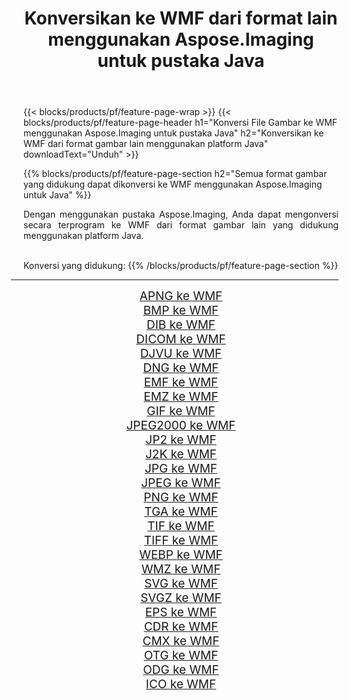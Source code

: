 ﻿---
title: Konversikan ke WMF dari format lain menggunakan Aspose.Imaging untuk pustaka Java 
weight: 3920
url: /id/java/conversion/to/wmf 
lang: id
langdirlevel: 2
locales: zh-hans,ja,it,ru,de,es,fr,nl,id,lt,pl,pt,vi,tr,ko,zh-hant,ar,hi,th,sv,cs,uk,he
description: Menggunakan Aspose.Imaging Anda dapat mengonversi ke WMF dari format lain menggunakan Java
---

{{< blocks/products/pf/feature-page-wrap >}}
{{< blocks/products/pf/feature-page-header h1="Konversi File Gambar ke WMF menggunakan Aspose.Imaging untuk pustaka Java" h2="Konversikan ke WMF dari format gambar lain menggunakan platform Java" downloadText="Unduh" >}}


{{% blocks/products/pf/feature-page-section  h2="Semua format gambar yang didukung dapat dikonversi ke WMF menggunakan Aspose.Imaging untuk Java" %}}
<p align=justify>Dengan menggunakan pustaka Aspose.Imaging, Anda dapat mengonversi secara terprogram ke WMF dari format gambar lain yang didukung menggunakan platform Java.</p>
<br/>
Konversi yang didukung:
{{% /blocks/products/pf/feature-page-section %}}
<div class="container-fluid productfamilypage bg-gray">
    <div class="convertypes bg-gray agp-content section">
        <div class="container">
		<hr style="margin-left:-20px;"/>
		<div class="row other-converters" style="gap: 10px;font-size: 19px;text-align:center;">
		    <div class='col-md-2 other-converter remove-lp remove-rp'><a href="/imaging/id/java/conversion/apng-to-wmf" style="padding:15px;">APNG ke WMF</a></div>
<div class='col-md-2 other-converter remove-lp remove-rp'><a href="/imaging/id/java/conversion/bmp-to-wmf" style="padding:15px;">BMP ke WMF</a></div>
<div class='col-md-2 other-converter remove-lp remove-rp'><a href="/imaging/id/java/conversion/dib-to-wmf" style="padding:15px;">DIB ke WMF</a></div>
<div class='col-md-2 other-converter remove-lp remove-rp'><a href="/imaging/id/java/conversion/dicom-to-wmf" style="padding:15px;">DICOM ke WMF</a></div>
<div class='col-md-2 other-converter remove-lp remove-rp'><a href="/imaging/id/java/conversion/djvu-to-wmf" style="padding:15px;">DJVU ke WMF</a></div>
<div class='col-md-2 other-converter remove-lp remove-rp'><a href="/imaging/id/java/conversion/dng-to-wmf" style="padding:15px;">DNG ke WMF</a></div>
<div class='col-md-2 other-converter remove-lp remove-rp'><a href="/imaging/id/java/conversion/emf-to-wmf" style="padding:15px;">EMF ke WMF</a></div>
<div class='col-md-2 other-converter remove-lp remove-rp'><a href="/imaging/id/java/conversion/emz-to-wmf" style="padding:15px;">EMZ ke WMF</a></div>
<div class='col-md-2 other-converter remove-lp remove-rp'><a href="/imaging/id/java/conversion/gif-to-wmf" style="padding:15px;">GIF ke WMF</a></div>
<div class='col-md-2 other-converter remove-lp remove-rp'><a href="/imaging/id/java/conversion/jpeg2000-to-wmf" style="padding:15px;">JPEG2000 ke WMF</a></div>
<div class='col-md-2 other-converter remove-lp remove-rp'><a href="/imaging/id/java/conversion/jp2-to-wmf" style="padding:15px;">JP2 ke WMF</a></div>
<div class='col-md-2 other-converter remove-lp remove-rp'><a href="/imaging/id/java/conversion/j2k-to-wmf" style="padding:15px;">J2K ke WMF</a></div>
<div class='col-md-2 other-converter remove-lp remove-rp'><a href="/imaging/id/java/conversion/jpg-to-wmf" style="padding:15px;">JPG ke WMF</a></div>
<div class='col-md-2 other-converter remove-lp remove-rp'><a href="/imaging/id/java/conversion/jpeg-to-wmf" style="padding:15px;">JPEG ke WMF</a></div>
<div class='col-md-2 other-converter remove-lp remove-rp'><a href="/imaging/id/java/conversion/png-to-wmf" style="padding:15px;">PNG ke WMF</a></div>
<div class='col-md-2 other-converter remove-lp remove-rp'><a href="/imaging/id/java/conversion/tga-to-wmf" style="padding:15px;">TGA ke WMF</a></div>
<div class='col-md-2 other-converter remove-lp remove-rp'><a href="/imaging/id/java/conversion/tif-to-wmf" style="padding:15px;">TIF ke WMF</a></div>
<div class='col-md-2 other-converter remove-lp remove-rp'><a href="/imaging/id/java/conversion/tiff-to-wmf" style="padding:15px;">TIFF ke WMF</a></div>
<div class='col-md-2 other-converter remove-lp remove-rp'><a href="/imaging/id/java/conversion/webp-to-wmf" style="padding:15px;">WEBP ke WMF</a></div>
<div class='col-md-2 other-converter remove-lp remove-rp'><a href="/imaging/id/java/conversion/wmz-to-wmf" style="padding:15px;">WMZ ke WMF</a></div>
<div class='col-md-2 other-converter remove-lp remove-rp'><a href="/imaging/id/java/conversion/svg-to-wmf" style="padding:15px;">SVG ke WMF</a></div>
<div class='col-md-2 other-converter remove-lp remove-rp'><a href="/imaging/id/java/conversion/svgz-to-wmf" style="padding:15px;">SVGZ ke WMF</a></div>
<div class='col-md-2 other-converter remove-lp remove-rp'><a href="/imaging/id/java/conversion/eps-to-wmf" style="padding:15px;">EPS ke WMF</a></div>
<div class='col-md-2 other-converter remove-lp remove-rp'><a href="/imaging/id/java/conversion/cdr-to-wmf" style="padding:15px;">CDR ke WMF</a></div>
<div class='col-md-2 other-converter remove-lp remove-rp'><a href="/imaging/id/java/conversion/cmx-to-wmf" style="padding:15px;">CMX ke WMF</a></div>
<div class='col-md-2 other-converter remove-lp remove-rp'><a href="/imaging/id/java/conversion/otg-to-wmf" style="padding:15px;">OTG ke WMF</a></div>
<div class='col-md-2 other-converter remove-lp remove-rp'><a href="/imaging/id/java/conversion/odg-to-wmf" style="padding:15px;">ODG ke WMF</a></div>
<div class='col-md-2 other-converter remove-lp remove-rp'><a href="/imaging/id/java/conversion/ico-to-wmf" style="padding:15px;">ICO ke WMF</a></div>
                </div>
        </div>
    </div>
</div>
<br/>

